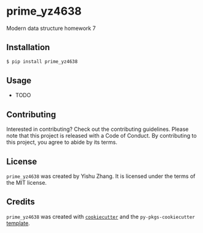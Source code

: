 # prime_yz4638

Modern data structure homework 7

## Installation

```bash
$ pip install prime_yz4638
```

## Usage

- TODO

## Contributing

Interested in contributing? Check out the contributing guidelines. Please note that this project is released with a Code of Conduct. By contributing to this project, you agree to abide by its terms.

## License

`prime_yz4638` was created by Yishu Zhang. It is licensed under the terms of the MIT license.

## Credits

`prime_yz4638` was created with [`cookiecutter`](https://cookiecutter.readthedocs.io/en/latest/) and the `py-pkgs-cookiecutter` [template](https://github.com/py-pkgs/py-pkgs-cookiecutter).
